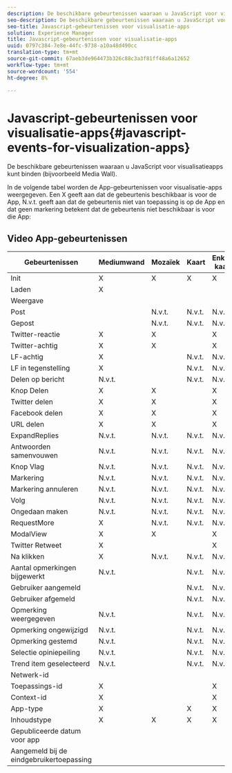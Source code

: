 ```yaml
---
description: De beschikbare gebeurtenissen waaraan u JavaScript voor visualisatieapps kunt binden (bijvoorbeeld Media Wall).
seo-description: De beschikbare gebeurtenissen waaraan u JavaScript voor visualisatieapps kunt binden (bijvoorbeeld Media Wall).
seo-title: Javascript-gebeurtenissen voor visualisatie-apps
solution: Experience Manager
title: Javascript-gebeurtenissen voor visualisatie-apps
uuid: 0797c384-7e8e-44fc-9738-a10a48d490cc
translation-type: tm+mt
source-git-commit: 67aeb3de964473b326c88c3a3f81ff48a6a12652
workflow-type: tm+mt
source-wordcount: '554'
ht-degree: 8%

---
```



# Javascript-gebeurtenissen voor visualisatie-apps{#javascript-events-for-visualization-apps}

De beschikbare gebeurtenissen waaraan u JavaScript voor visualisatieapps kunt binden (bijvoorbeeld Media Wall).

In de volgende tabel worden de App-gebeurtenissen voor visualisatie-apps weergegeven. Een X geeft aan dat de gebeurtenis beschikbaar is voor de App, N.v.t. geeft aan dat de gebeurtenis niet van toepassing is op de App en dat geen markering betekent dat de gebeurtenis niet beschikbaar is voor die App:

## Video App-gebeurtenissen

| Gebeurtenissen | Mediumwand | Mozaïek | Kaart | Enkele kaart | Carousel | Knop Na | FilmStrip |
|---|---|---|---|---|---|---|---|
| Init | X | X | X | X | X | X | X |
| Laden | X |  |  |  |  |  |  |
| Weergave |  |  |  |  |  |  |  |
| Post |  | N.v.t. | N.v.t. | N.v.t. | N.v.t. |  | N.v.t. |
| Gepost |  | N.v.t. | N.v.t. | N.v.t. | N.v.t. |  | N.v.t. |
| Twitter-reactie | X | X |  | X | X | N.v.t. | X |
| Twitter-achtig | X | X |  | X | X | N.v.t. | X |
| LF-achtig | X |  | N.v.t. | N.v.t. | N.v.t. | N.v.t. | N.v.t. |
| LF in tegenstelling | X |  | N.v.t. | N.v.t. | N.v.t. | N.v.t. | N.v.t. |
| Delen op bericht | N.v.t. |  | N.v.t. | N.v.t. | N.v.t. | N.v.t. | N.v.t. |
| Knop Delen | X | X |  | X | X | N.v.t. | X |
| Twitter delen | X | X |  | X | X | N.v.t. | X |
| Facebook delen | X | X |  | X | X | N.v.t. | X |
| URL delen | X | X |  | X | X | N.v.t. | X |
| ExpandReplies | N.v.t. | N.v.t. | N.v.t. | N.v.t. | N.v.t. | N.v.t. | N.v.t. |
| Antwoorden samenvouwen | N.v.t. | N.v.t. | N.v.t. | N.v.t. | N.v.t. | N.v.t. | N.v.t. |
| Knop Vlag | N.v.t. | N.v.t. | N.v.t. | N.v.t. | N.v.t. | N.v.t. | N.v.t. |
| Markering | N.v.t. | N.v.t. | N.v.t. | N.v.t. | N.v.t. | N.v.t. | N.v.t. |
| Markering annuleren | N.v.t. | N.v.t. | N.v.t. | N.v.t. | N.v.t. | N.v.t. | N.v.t. |
| Volg | N.v.t. | N.v.t. | N.v.t. | N.v.t. | N.v.t. | N.v.t. | N.v.t. |
| Ongedaan maken | N.v.t. | N.v.t. | N.v.t. | N.v.t. | N.v.t. | N.v.t. | N.v.t. |
| RequestMore | X | N.v.t. | N.v.t. | N.v.t. | N.v.t. | N.v.t. | N.v.t. |
| ModalView | X | X |  | X | X | N.v.t. | X |
| Twitter Retweet | X |  |  | X | X | N.v.t. | X |
| Na klikken | X | N.v.t. | N.v.t. | N.v.t. | N.v.t. | X | N.v.t. |
| Aantal opmerkingen bijgewerkt | N.v.t. |  | N.v.t. | N.v.t. | N.v.t. | N.v.t. | N.v.t. |
| Gebruiker aangemeld |  |  | N.v.t. | N.v.t. | N.v.t. |  | N.v.t. |
| Gebruiker afgemeld |  |  | N.v.t. | N.v.t. | N.v.t. |  | N.v.t. |
| Opmerking weergegeven | N.v.t. |  | N.v.t. | N.v.t. | N.v.t. | N.v.t. | N.v.t. |
| Opmerking ongewijzigd | N.v.t. |  | N.v.t. | N.v.t. | N.v.t. | N.v.t. | N.v.t. |
| Opmerking gestemd | N.v.t. |  | N.v.t. | N.v.t. | N.v.t. | N.v.t. | N.v.t. |
| Selectie opiniepeiling | N.v.t. |  | N.v.t. | N.v.t. | N.v.t. | N.v.t. | N.v.t. |
| Trend item geselecteerd | N.v.t. |  | N.v.t. | N.v.t. | N.v.t. | N.v.t. | N.v.t. |
| Netwerk-id |  |  |  |  |  |  | N.v.t. |
| Toepassings-id | X |  |  | X | X | X | X |
| Context-id | X |  |  | X | X | X | X |
| App-type | X |  | X | X | X | X | X |
| Inhoudstype | X | X | X | X | X | X |  |
| Gepubliceerde datum voor app |  |  |  |  |  |  |  |
| Aangemeld bij de eindgebruikertoepassing |  |  |  |  |  |  |  |
